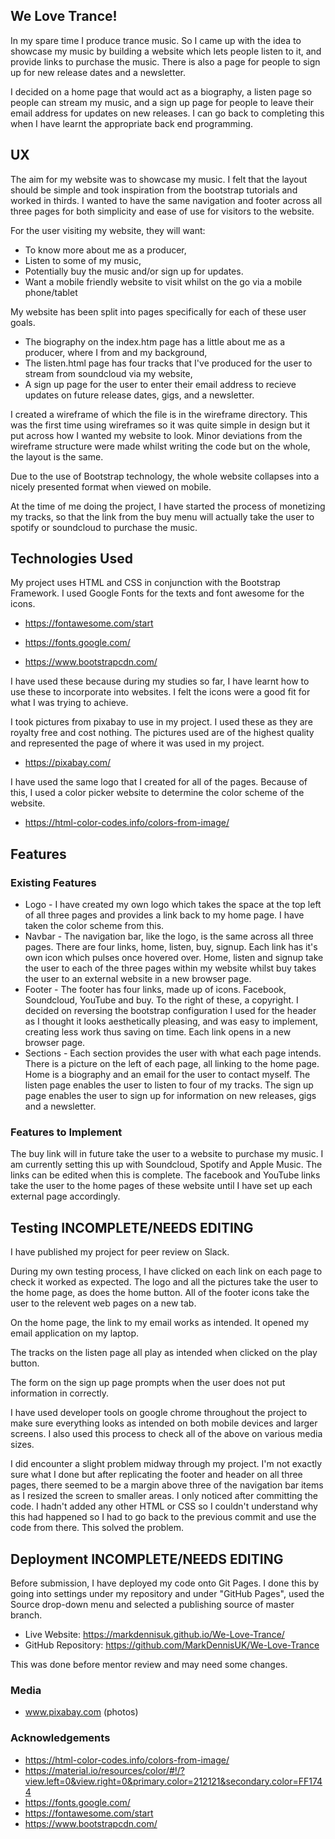 ## We Love Trance!

In my spare time I produce trance music. So I came up with the idea to showcase my music by building a website which lets people listen to it, and provide links to purchase the music. There is also a page for people to sign up for new release dates and a newsletter.

I decided on a home page that would act as a biography, a listen page so people can stream my music, and a sign up page for people to leave their email address for updates on new releases. I can go back to completing this when I have learnt the appropriate back end programming.

## UX

The aim for my website was to showcase my music. I felt that the layout should be simple and took inspiration from the bootstrap tutorials and worked in thirds. I wanted to have the same navigation and footer across all three pages for both simplicity and ease of use for visitors to the website.

For the user visiting my website, they will want:

  * To know more about me as a producer,
  * Listen to some of my music,
  * Potentially buy the music and/or sign up for updates.
  * Want a mobile friendly website to visit whilst on the go via a mobile phone/tablet
  
My website has been split into pages specifically for each of these user goals. 

  * The biography on the index.htm page has a little about me as a producer, where I from and my background,
  * The listen.html page has four tracks that I've produced for the user to stream from soundcloud via my website,
  * A sign up page for the user to enter their email address to recieve updates on future release dates, gigs, and a newsletter.

I created a wireframe of which the file is in the wireframe directory. This was the first time using wireframes so it was quite simple in design but it put across how I wanted my website to look. Minor deviations from the wireframe structure were made whilst writing the code but on the whole, the layout is the same.

Due to the use of Bootstrap technology, the whole website collapses into a nicely presented format when viewed on mobile. 

At the time of me doing the project, I have started the process of monetizing my tracks, so that the link from the buy menu will actually take the user to spotify or soundcloud to purchase the music.

## Technologies Used

My project uses HTML and CSS in conjunction with the Bootstrap Framework. I used Google Fonts for the texts and font awesome for the icons.

 * https://fontawesome.com/start

 * https://fonts.google.com/

 * https://www.bootstrapcdn.com/
 
I have used these because during my studies so far, I have learnt how to use these to incorporate into websites. I felt the icons were a good fit for what I was trying to achieve.

I took pictures from pixabay to use in my project. I used these as they are royalty free and cost nothing. The pictures used are of the highest quality and represented the page of where it was used in my project.

 * https://pixabay.com/

I have used the same logo that I created for all of the pages. Because of this, I used a color picker website to determine the color scheme of the website.

 * https://html-color-codes.info/colors-from-image/

## Features

### Existing Features

 * Logo - I have created my own logo which takes the space at the top left of all three pages and provides a link back to my home page. I have taken the color scheme from this.
 * Navbar - The navigation bar, like the logo, is the same across all three pages. There are four links, home, listen, buy, signup. Each link has it's own icon which pulses once hovered over. Home, listen and signup take the user to each of the three pages within my website whilst buy takes the user to an external website in a new browser page.
 * Footer - The footer has four links, made up of icons. Facebook, Soundcloud, YouTube and buy. To the right of these, a copyright. I decided on reversing the bootstrap configuration I used for the header as I thought it looks aesthetically pleasing, and was easy to implement, creating less work thus saving on time. Each link opens in a new browser page.
 * Sections - Each section provides the user with what each page intends. There is a picture on the left of each page, all linking to the home page. Home is a biography and an email for the user to contact myself. The listen page enables the user to listen to four of my tracks. The sign up page enables the user to sign up for information on new releases, gigs and a newsletter. 
 
### Features to Implement

The buy link will in future take the user to a website to purchase my music. I am currently setting this up with Soundcloud, Spotify and Apple Music. The links can be edited when this is complete. The facebook and YouTube links take the user to the home pages of these website until I have set up each external page accordingly.

## Testing INCOMPLETE/NEEDS EDITING

I have published my project for peer review on Slack.

During my own testing process, I have clicked on each link on each page to check it worked as expected. The logo and all the pictures take the user to the home page, as does the home button. All of the footer icons take the user to the relevent web pages on a new tab.

On the home page, the link to my email works as intended. It opened my email application on my laptop.

The tracks on the listen page all play as intended when clicked on the play button.

The form on the sign up page prompts when the user does not put information in correctly.

I have used developer tools on google chrome throughout the project to make sure everything looks as intended on both mobile devices and larger screens. I also used this process to check all of the above on various media sizes.

I did encounter a slight problem midway through my project. I'm not exactly sure what I done but after replicating the footer and header on all three pages, there seemed to be a margin above three of the navigation bar items as I resized the screen to smaller areas. I only noticed after committing the code. I hadn't added any other HTML or CSS so I couldn't understand why this had happened so I had to go back to the previous commit and use the code from there. This solved the problem. 

## Deployment INCOMPLETE/NEEDS EDITING

Before submission, I have deployed my code onto Git Pages. I done this by going into settings under my repository and under "GitHub Pages", used the Source drop-down menu and selected a publishing source of master branch.

 * Live Website: https://markdennisuk.github.io/We-Love-Trance/
 * GitHub Repository: https://github.com/MarkDennisUK/We-Love-Trance

This was done before mentor review and may need some changes.

### Media

 * www.pixabay.com (photos)

### Acknowledgements
 * https://html-color-codes.info/colors-from-image/
 * https://material.io/resources/color/#!/?view.left=0&view.right=0&primary.color=212121&secondary.color=FF1744
 * https://fonts.google.com/
 * https://fontawesome.com/start
 * https://www.bootstrapcdn.com/
